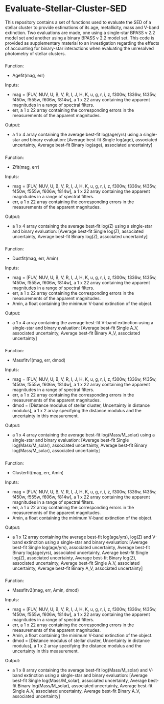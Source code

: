 # Evaluate-Stellar-Cluster-SED
This repository contains a set of functions used to evaluate the SED of a stellar cluster to provide estimations of its age, metallicity, mass and V-band extinction. Two evaluations are made, one using a single-star BPASS v 2.2 model set and another using a binary BPASS v 2.2 model set. This code is provided as supplementary material to an investigation regarding the effects of accounting for binary-star interactions when evaluating the unresolved photometry of stellar clusters.

#####

Function: 
 - Agefit(mag, err)

Inputs:
 - mag  = [FUV, NUV, U, B, V, R, I, J, H, K, u, g, r, i, z, f300w, f336w, f435w, f450w, f555w, f606w, f814w], a 1 x 22 array containing    the apparent magnitudes in a range of spectral filters.
 - err, a 1 x 22 array containing the corresponding errors in the measurements of the apparent magnitudes.

Output:
 - a 1 x 4 array
   containing the average best-fit log(age/yrs) using a single-star and binary evaluation: [Average best-fit Single log(age), associated    uncertainty, Average best-fit Binary log(age), associated uncertainty]

#####

Function: 
 - Zfit(mag, err)
 
Inputs:
 - mag  = [FUV, NUV, U, B, V, R, I, J, H, K, u, g, r, i, z, f300w, f336w, f435w, f450w, f555w, f606w, f814w], a 1 x 22 array containing    the apparent magnitudes in a range of spectral filters.
 - err, a 1 x 22 array containing the corresponding errors in the measurements of the apparent magnitudes.

Output:
 - a 1 x 4 array containing the average best-fit log(Z) using a single-star and binary evaluation: [Average best-fit Single log(Z),        associated uncertainty, Average best-fit Binary log(Z), associated uncertainty]
 
#####
 
Function: 
 - Dustfit(mag, err, Amin)
 
Inputs:
 - mag  = [FUV, NUV, U, B, V, R, I, J, H, K, u, g, r, i, z, f300w, f336w, f435w, f450w, f555w, f606w, f814w], a 1 x 22 array containing    the apparent magnitudes in a range of spectral filters.
 - err, a 1 x 22 array containing the corresponding errors in the measurements of the apparent magnitudes.
 - Amin, a float containing the minimum V-band extinction of the object.

Output:
 - a 1 x 4 array containing the average best-fit V-band extinction using a single-star and binary evaluation: [Average best-fit Single      A_V, associated uncertainty, Average best-fit Binary A_V, associated uncertainty]
 
##### 
 
Function: 
 - Massfitv1(mag, err, dmod)
 
Inputs:
 - mag  = [FUV, NUV, U, B, V, R, I, J, H, K, u, g, r, i, z, f300w, f336w, f435w, f450w, f555w, f606w, f814w], a 1 x 22 array containing      the apparent magnitudes in a range of spectral filters.
 - err, a 1 x 22 array containing the corresponding errors in the measurements of the apparent magnitudes.
 - dmod = [Distance modulus of stellar cluster, Uncertainty in distance modulus], a 1 x 2 array specifying the distance modulus and the    uncertainty in this measurement.

Output:
 - a 1 x 4 array containing the average best-fit log(Mass/M_solar) using a single-star and binary evaluation: [Average best-fit Single      log(Mass/M_solar), associated uncertainty, Average best-fit Binary log(Mass/M_solar), associated uncertainty]

#####

Function: 
 - Clusterfit(mag, err, Amin)

Inputs:
 - mag  = [FUV, NUV, U, B, V, R, I, J, H, K, u, g, r, i, z, f300w, f336w, f435w, f450w, f555w, f606w, f814w], a 1 x 22 array containing    the apparent magnitudes in a range of spectral filters.
 - err, a 1 x 22 array containing the corresponding errors in the measurements of the apparent magnitudes.
 - Amin, a float containing the minimum V-band extinction of the object.

Output:
 - a 1 x 12 array containing the average best-fit log(age/yrs), log(Z) and V-band extinction using a single-star and binary evaluation:    [Average best-fit Single log(age/yrs), associated uncertainty, Average best-fit Binary log(age/yrs), associated uncertainty, Average    best-fit Single log(Z), associated uncertainty, Average best-fit Binary log(Z), associated uncertainty, Average best-fit Single A_V,    associated uncertainty, Average best-fit Binary A_V, associated uncertainty]
 
 #####
 
 Function: 
 - Massfitv2(mag, err, Amin, dmod)

Inputs:
 - mag  = [FUV, NUV, U, B, V, R, I, J, H, K, u, g, r, i, z, f300w, f336w, f435w, f450w, f555w, f606w, f814w], a 1 x 22 array containing    the apparent magnitudes in a range of spectral filters.
 - err, a 1 x 22 array containing the corresponding errors in the measurements of the apparent magnitudes.
 - Amin, a float containing the minimum V-band extinction of the object.
 - dmod = [Distance modulus of stellar cluster, Uncertainty in distance modulus], a 1 x 2 array specifying the distance modulus and the    uncertainty in this measurement.

Output:
 - a 1 x 8 array containing the average best-fit log(Mass/M_solar) and V-band extinction using a single-star and binary evaluation:        [Average best-fit Single log(Mass/M_solar), associated uncertainty, Average best-fit Binary log(Mass/M_solar), associated                uncertainty, Average best-fit Single A_V, associated uncertainty, Average best-fit Binary A_V, associated uncertainty]
